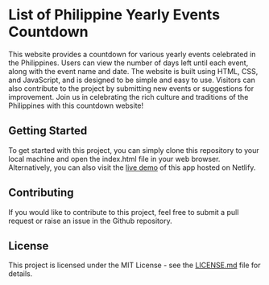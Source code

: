 # List of Philippine Yearly Events Countdown

This website provides a countdown for various yearly events celebrated in the Philippines. Users can view the number of days left until each event, along with the event name and date. The website is built using HTML, CSS, and JavaScript, and is designed to be simple and easy to use. Visitors can also contribute to the project by submitting new events or suggestions for improvement. Join us in celebrating the rich culture and traditions of the Philippines with this countdown website!

## Getting Started

To get started with this project, you can simply clone this repository to your local machine and open the index.html file in your web browser. Alternatively, you can also visit the [live demo](https://ph-yearly-events.netlify.app/) of this app hosted on Netlify.

## Contributing

If you would like to contribute to this project, feel free to submit a pull request or raise an issue in the Github repository.

## License

This project is licensed under the MIT License - see the [LICENSE.md](https://github.com/louierosero/ph-yearly-events/blob/main/LICENSE) file for details.
